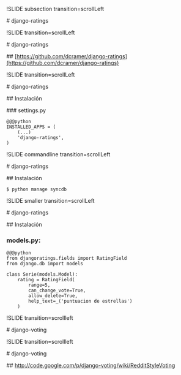 !SLIDE subsection transition=scrollLeft

# django-ratings

!SLIDE transition=scrollLeft

# django-ratings

## [https://github.com/dcramer/django-ratings](https://github.com/dcramer/django-ratings)

!SLIDE transition=scrollLeft

# django-ratings

## Instalación

### settings.py

    @@@python
    INSTALLED_APPS = (
        (...)
        'django-ratings',
    )

!SLIDE commandline transition=scrollLeft

# django-ratings

## Instalación

    $ python manage syncdb

!SLIDE smaller transition=scrollLeft

# django-ratings

## Instalación

### models.py: 

    @@@python
    from djangoratings.fields import RatingField
    from django.db import models

    class Serie(models.Model):
        rating = RatingField(
            range=5,
            can_change_vote=True,
            allow_delete=True,
            help_text=_('puntuacion de estrellas')
        )

!SLIDE transition=scrollleft

# django-voting

!SLIDE transition=scrollleft

# django-voting

## http://code.google.com/p/django-voting/wiki/RedditStyleVoting

